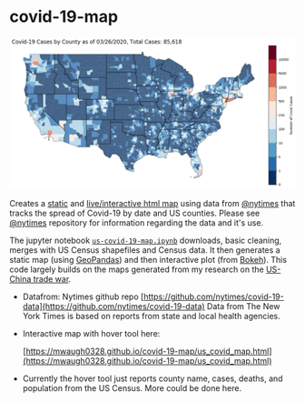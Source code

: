 # covid-19-map

![](covid-19-map.png)

Creates a [static](covid-19-map.png) and [live/interactive html map](https://mwaugh0328.github.io/covid-19-map/us_covid_map.html) using data from [@nytimes](https://github.com/nytimes/covid-19-data) that tracks the spread of Covid-19 by date and US counties. Please see [@nytimes](https://github.com/nytimes/covid-19-data) repository for information regarding the data and it's use.

The jupyter notebook [``us-covid-19-map.ipynb``](us-covid-19-map.ipynb) downloads, basic cleaning, merges with US Census shapefiles and Census data. It then generates a static map (using [GeoPandas](https://github.com/geopandas)) and then interactive plot (from [Bokeh](https://github.com/bokeh)). This code largely builds on the maps generated from my research on the [US-China trade war](https://github.com/mwaugh0328/consumption_and_tradewar).

- Datafrom: Nytimes github repo [https://github.com/nytimes/covid-19-data](https://github.com/nytimes/covid-19-data) Data from The New York Times is based on reports from state and local health agencies.

- Interactive map with hover tool here:

  [https://mwaugh0328.github.io/covid-19-map/us_covid_map.html](https://mwaugh0328.github.io/covid-19-map/us_covid_map.html)

- Currently the hover tool just reports county name, cases, deaths, and population from the US Census. More could be done here.
